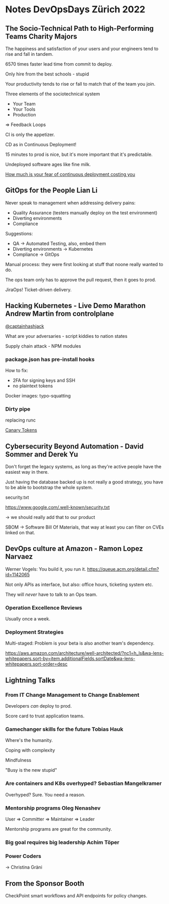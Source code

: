 # Notes DevOpsDays Zürich 2022

## The Socio-Technical Path to High-Performing Teams Charity Majors
The happiness and satisfaction of your users and your engineers tend to rise
and fall in tandem.

6570 times faster lead time from commit to deploy.

Only hire from the best schools - stupid

Your productivity tends to rise or fall to match that of the team you join.

Three elements of the sociotechnical system

 - Your Team
 - Your Tools
 - Production

=> Feedback Loops

CI is only the appetizer.

CD as in Continuous Deployment!

15 minutes to prod is nice, but it's more important that it's predictable.

Undeployed software ages like fine milk.

[How much is your fear of continuous deployment costing you](https://charity.wtf/2021/02/19/how-much-is-your-fear-costing-you/)

## GitOps for the People Lian Li
Never speak to management when addressing delivery pains:

- Quality Assurance (testers manually deploy on the test environment)
- Diverting environments
- Compliance

Suggestions:

- QA -> Automated Testing, also, embed them
- Diverting environments -> Kubernetes
- Compliance -> GitOps

Manual process: they were first looking at stuff that noone really wanted to do.

The ops team only has to approve the pull request, then it goes to prod.

JiraOps! Ticket-driven delivery.

## Hacking Kubernetes - Live Demo Marathon Andrew Martin from controlplane
[@captainhashjack](https://twitter.com/captainhashjack)

What are your adversaries - script kiddies to nation states

Supply chain attack - NPM modules

### package.json has pre-install hooks

How to fix:
- 2FA for signing keys and SSH
- no plaintext tokens

Docker images: typo-squatting

### Dirty pipe
replacing runc

[Canary Tokens](https://www.canarytokens.org/generate)

## Cybersecurity Beyond Automation - David Sommer and Derek Yu
Don't forget the legacy systems, as long as they're active people have the
easiest way in there.

Just having the database backed up is not really a good strategy, you have
to be able to bootstrap the whole system.

security.txt

https://www.google.com/.well-known/security.txt

-> we should really add that to our product

SBOM -> Software Bill Of Materials, that way at least you can filter on CVEs linked on that.

## DevOps culture at Amazon - Ramon Lopez Narvaez
Werner Vogels: You build it, you run it. https://queue.acm.org/detail.cfm?id=1142065

Not only APIs as interface, but also: office hours, ticketing system etc.

They will *never* have to talk to an Ops team.

### Operation Excellence Reviews
Usually once a week.

### Deployment Strategies
Multi-staged: Problem is your beta is also another team's dependency.

https://aws.amazon.com/architecture/well-architected/?nc1=h_ls&wa-lens-whitepapers.sort-by=item.additionalFields.sortDate&wa-lens-whitepapers.sort-order=desc

## Lightning Talks

### From IT Change Management to Change Enablement
Developers *can* deploy to prod.

Score card to trust application teams.

### Gamechanger skills for the future Tobias Hauk
Where's the humanity.

Coping with complexity

Mindfulness

"Busy is the new stupid"

### Are containers and K8s overhyped? Sebastian Mangelkramer
Overhyped? Sure. You need a reason.

### Mentorship programs Oleg Nenashev
User => Committer => Maintainer => Leader

Mentorship programs are great for the community.

### Big goal requires big leadership Achim Töper

### Power Coders
-> Christina Gräni


## From the Sponsor Booth
CheckPoint smart workflows and API endpoints for policy changes.

